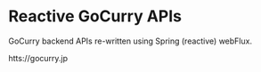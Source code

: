 # Reactive GoCurry APIs

GoCurry backend APIs re-written using Spring (reactive) webFlux.

htts://gocurry.jp
